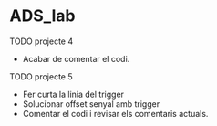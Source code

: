 # ADS_lab

TODO projecte 4
- Acabar de comentar el codi.

TODO projecte 5

- Fer curta la linia del trigger
- Solucionar offset senyal amb trigger
- Comentar el codi i revisar els comentaris actuals.